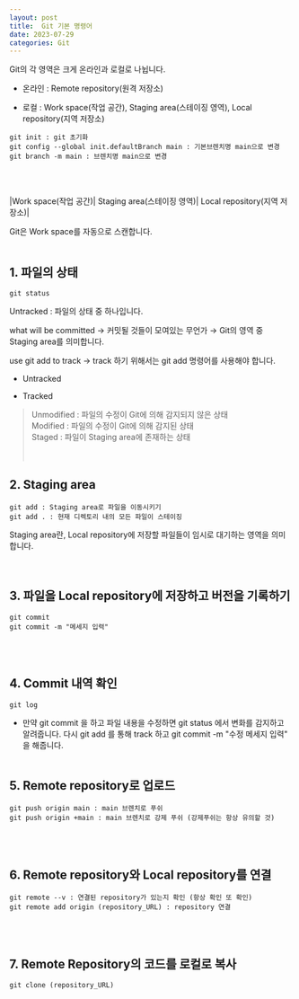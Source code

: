 ```yaml
---
layout: post
title:  Git 기본 명령어
date: 2023-07-29
categories: Git
---
```

Git의 각 영역은 크게 온라인과 로컬로 나뉩니다.

- 온라인 : Remote repository(원격 저장소)

- 로컬 : Work space(작업 공간), Staging area(스테이징 영역), Local repository(지역 저장소)


```
git init : git 초기화
git config --global init.defaultBranch main : 기본브렌치명 main으로 변경
git branch -m main : 브렌치명 main으로 변경
```
<br/><br/>

|Work space(작업 공간)| Staging area(스테이징 영역)| Local repository(지역 저장소)|

Git은 Work space를 자동으로 스캔합니다. <br/><br/>

## 1. 파일의 상태

```
git status
```
Untracked : 파일의 상태 중 하나입니다.

what will be committed → 커밋될 것들이 모여있는 무언가 → Git의 영역 중 Staging area를 의미합니다.

use git add to track → track 하기 위해서는 git add 명령어를 사용해야 합니다.

- Untracked

- Tracked

> Unmodified : 파일의 수정이 Git에 의해 감지되지 않은 상태 <br>
> Modified : 파일의 수정이 Git에 의해 감지된 상태<br>
> Staged : 파일이 Staging area에 존재하는 상태<br> <br/><br/>

## 2. Staging area
```
git add : Staging area로 파일을 이동시키기
git add . : 현재 디렉토리 내의 모든 파일이 스테이징
```
Staging area란, Local repository에 저장할 파일들이 임시로 대기하는 영역을 의미합니다. <br> <br/><br/>




## 3. 파일을 Local repository에 저장하고 버전을 기록하기 
```
git commit
git commit -m "메세지 입력"
```
<br/><br/>


## 4. Commit 내역 확인
```
git log
```

* 만약 git commit 을 하고 파일 내용을 수정하면 git status 에서 변화를 감지하고 알려줍니다.
다시 git add 를 통해 track 하고 git commit -m "수정 메세지 입력" 을 해줍니다. <br/><br/>



## 5. Remote repository로 업로드

```
git push origin main : main 브렌치로 푸쉬
git push origin +main : main 브렌치로 강제 푸쉬 (강제푸쉬는 항상 유의할 것)
```
<br/><br/>


## 6. Remote repository와 Local repository를 연결

```
git remote --v : 연결된 repository가 있는지 확인 (항상 확인 또 확인)
git remote add origin (repository_URL) : repository 연결
```
<br/><br/>


## 7. Remote Repository의 코드를 로컬로 복사

```
git clone (repository_URL)
```




